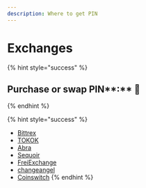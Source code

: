 ```yaml
---
description: Where to get PIN
---
```


# Exchanges

{% hint style="success" %}
## Purchase or swap PIN**:** 📌 
{% endhint %}

{% hint style="success" %}
* [Bittrex](https://bittrex.com/)
* [TOKOK](https://www.tokok.com/index)
* [Abra](https://www.abra.com/)
* [Sequoir](https://www.sequoir.com/)
* [FreiExchange](https://freiexchange.com/)
* [changeangel](https://changeangel.io/)
* [Coinswitch](https://coinswitch.co/coins/florin)
{% endhint %}



